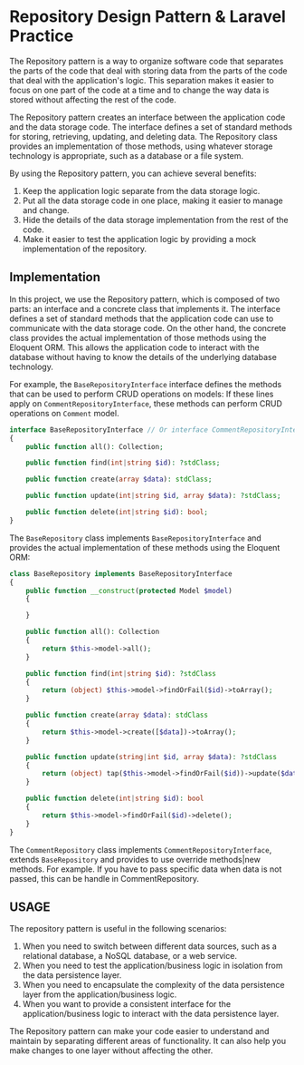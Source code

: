 # Repository Design Pattern & Laravel Practice

The Repository pattern is a way to organize software code that separates the parts of the code that deal with storing data from the parts of the code that deal with the application's logic.
This separation makes it easier to focus on one part of the code at a time and to change the way data is stored without affecting the rest of the code.

The Repository pattern creates an interface between the application code and the data storage code.
The interface defines a set of standard methods for storing, retrieving, updating, and deleting data.
The Repository class provides an implementation of those methods, using whatever storage technology is appropriate, such as a database or a file system.

By using the Repository pattern, you can achieve several benefits:

1. Keep the application logic separate from the data storage logic.
2. Put all the data storage code in one place, making it easier to manage and change.
3. Hide the details of the data storage implementation from the rest of the code.
4. Make it easier to test the application logic by providing a mock implementation of the repository.

## Implementation

In this project, we use the Repository pattern, which is composed of two parts: an interface and a concrete class that implements it.
The interface defines a set of standard methods that the application code can use to communicate with the data storage code.
On the other hand, the concrete class provides the actual implementation of those methods using the Eloquent ORM.
This allows the application code to interact with the database without having to know the details of the underlying database technology.

For example, the `BaseRepositoryInterface` interface defines the methods that can be used to perform CRUD operations on models:
If these lines apply on `CommentRepositoryInterface`, these methods can perform CRUD operations on `Comment` model.

```php
interface BaseRepositoryInterface // Or interface CommentRepositoryInterface
{
    public function all(): Collection;

    public function find(int|string $id): ?stdClass;

    public function create(array $data): stdClass;

    public function update(int|string $id, array $data): ?stdClass;

    public function delete(int|string $id): bool;
}
```

The `BaseRepository` class implements `BaseRepositoryInterface` and provides the actual implementation of these methods using the Eloquent ORM:

```php
class BaseRepository implements BaseRepositoryInterface
{
    public function __construct(protected Model $model)
    {

    }

    public function all(): Collection
    {
        return $this->model->all();
    }

    public function find(int|string $id): ?stdClass
    {
        return (object) $this->model->findOrFail($id)->toArray();
    }

    public function create(array $data): stdClass
    {
        return $this->model->create([$data])->toArray();
    }

    public function update(string|int $id, array $data): ?stdClass
    {
        return (object) tap($this->model->findOrFail($id))->update($data)->toArray();
    }

    public function delete(int|string $id): bool
    {
        return $this->model->findOrFail($id)->delete();
    }
}
```

The `CommentRepository` class implements `CommentRepositoryInterface`, extends `BaseRepository` and provides to use override methods|new methods.
For example. If you have to pass specific data when data is not passed, this can be handle in CommentRepository.

## USAGE

The repository pattern is useful in the following scenarios:

1. When you need to switch between different data sources, such as a relational database, a NoSQL database, or a web service.
2. When you need to test the application/business logic in isolation from the data persistence layer.
3. When you need to encapsulate the complexity of the data persistence layer from the application/business logic.
4. When you want to provide a consistent interface for the application/business logic to interact with the data persistence layer.

The Repository pattern can make your code easier to understand and maintain by separating different areas of functionality.
It can also help you make changes to one layer without affecting the other.
